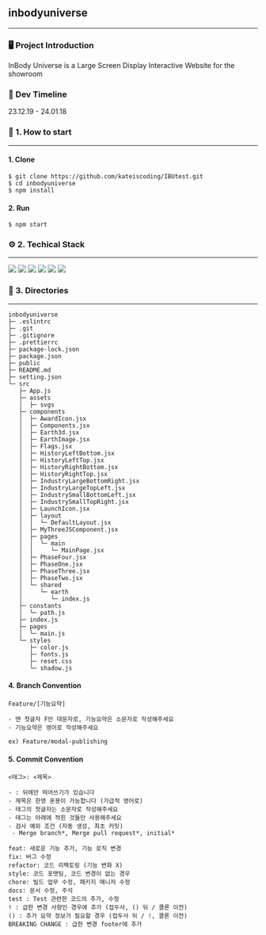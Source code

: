 ## inbodyuniverse

---

### 🖥️ Project Introduction

InBody Universe is a Large Screen Display Interactive Website for the showroom

### 📌 Dev Timeline

23.12.19 - 24.01.18

### 🔎 1. How to start

---

#### 1. Clone

```
$ git clone https://github.com/kateiscoding/IBUtest.git
$ cd inbodyuniverse
$ npm install
```

#### 2. Run

```
$ npm start
```

### ⚙️ 2. Techical Stack

---

<img src="https://img.shields.io/badge/visualstudiocode-007ACC?style=for-the-badge&logo=visualstudiocode&logoColor=white"> <img src="https://img.shields.io/badge/javascript-F7DF1E?style=for-the-badge&logo=javascript&logoColor=white"> <img src="https://img.shields.io/badge/react-61DAFB?style=for-the-badge&logo=react&logoColor=white"> <img src="https://img.shields.io/badge/prettier-F7B93E?style=for-the-badge&logo=prettier&logoColor=white"> <img src="https://img.shields.io/badge/eslint-4B32C3?style=for-the-badge&logo=eslint&logoColor=white"> <img src="https://img.shields.io/badge/styledcomponents-DB7093?style=for-the-badge&logo=styledcomponents&logoColor=white">

### 📂 3. Directories

---

```
inbodyuniverse
├─ .eslintrc
├─ .git
├─ .gitignore
├─ .prettierrc
├─ package-lock.json
├─ package.json
├─ public
├─ README.md
├─ setting.json
└─ src
   ├─ App.js
   ├─ assets
   │  ├─ svgs
   ├─ components
   │  ├─ AwardIcon.jsx
   │  ├─ Components.jsx
   │  ├─ Earth3d.jsx
   │  ├─ EarthImage.jsx
   │  ├─ Flags.jsx
   │  ├─ HistoryLeftBottom.jsx
   │  ├─ HistoryLeftTop.jsx
   │  ├─ HistoryRightBottom.jsx
   │  ├─ HistoryRightTop.jsx
   │  ├─ IndustryLargeBottomRight.jsx
   │  ├─ IndustryLargeTopLeft.jsx
   │  ├─ IndustrySmallBottomLeft.jsx
   │  ├─ IndustrySmallTopRight.jsx
   │  ├─ LaunchIcon.jsx
   │  ├─ layout
   │  │  └─ DefaultLayout.jsx
   │  ├─ MyThreeJSComponent.jsx
   │  ├─ pages
   │  │  └─ main
   │  │     └─ MainPage.jsx
   │  ├─ PhaseFour.jsx
   │  ├─ PhaseOne.jsx
   │  ├─ PhaseThree.jsx
   │  ├─ PhaseTwo.jsx
   │  └─ shared
   │     └─ earth
   │        └─ index.js
   ├─ constants
   │  └─ path.js
   ├─ index.js
   ├─ pages
   │  └─ main.js
   └─ styles
      ├─ color.js
      ├─ fonts.js
      ├─ reset.css
      └─ shadow.js
```

#### 4. Branch Convention

```
Feature/[기능요약]

- 맨 첫글자 F만 대문자로, 기능요약은 소문자로 작성해주세요
- 기능요약은 영어로 작성해주세요

ex) Feature/modal-publishing
```

#### 5. Commit Convention

```
<태그>: <제목>

- : 뒤에만 띄어쓰기가 있습니다
- 제목은 한영 혼용이 가능합니다 (가급적 영어로)
- 태그의 첫글자는 소문자로 작성해주세요
- 태그는 아래에 적힌 것들만 사용해주세요
- 검사 예외 조건 (자동 생성, 최초 커밋)
 - Merge branch*, Merge pull request*, initial*

feat: 새로운 기능 추가, 기능 로직 변경
fix: 버그 수정
refactor: 코드 리팩토링 (기능 변화 X)
style: 코드 포맷팅, 코드 변경이 없는 경우
chore: 빌드 업무 수정, 패키지 매니저 수정
docs: 문서 수정, 주석
test : Test 관련한 코드의 추가, 수정
! : 급한 변경 사항인 경우에 추가 (접두사, () 뒤 / 콜론 이전)
() : 추가 요약 정보가 필요할 경우 (접두사 뒤 / !, 콜론 이전)
BREAKING CHANGE : 급한 변경 footer에 추가
```
